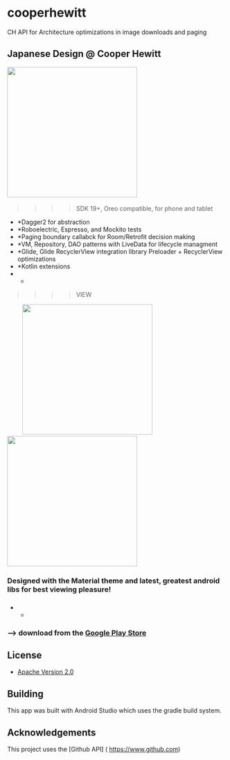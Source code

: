 # cooperhewitt
CH API for Architecture optimizations in image downloads and paging



## Japanese Design @ Cooper Hewitt
>>>>

<img src="https://i.imgur.com/rh7MkgQ.png" height="300"/>&nbsp;&nbsp;&nbsp;&nbsp;&nbsp;&nbsp;&nbsp;&nbsp;&nbsp; 

>>>>SDK 19+, Oreo compatible, for phone and tablet

* *Dagger2 for abstraction
* *Roboelectric, Espresso, and Mockito tests
* *Paging boundary callabck for Room/Retrofit decision making
* *VM, Repository, DAO patterns with LiveData for lifecycle managment
* *Glide, Glide RecyclerView integration library Preloader + RecyclerView optimizations
* *Kotlin extensions
* *


>>>>VIEW   

&nbsp;&nbsp;&nbsp;&nbsp;&nbsp;&nbsp;&nbsp;&nbsp;&nbsp;<img src="https://i.imgur.com/iqkWf8E0.png" height="300"/>&nbsp;&nbsp;&nbsp;&nbsp;&nbsp;&nbsp;&nbsp;&nbsp;&nbsp; <img src="https://i.imgur.com/QvffM1jf.png" height="300" />     


### Designed with the Material theme and latest, greatest android libs for best viewing pleasure!
### 
* *

### --> download from the [Google Play Store](https://play.google.com/store/apps/details?userId=)

## License

* [Apache Version 2.0](http://www.apache.org/licenses/LICENSE-2.0.html)

## Building

This app was built with Android Studio which uses the gradle build system.  

## Acknowledgements

This project uses the [Github API] ( https://www.github.com)





